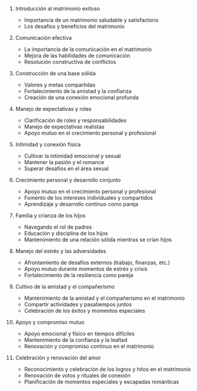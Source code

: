 1. Introducción al matrimonio exitoso
   - Importancia de un matrimonio saludable y satisfactorio
   - Los desafíos y beneficios del matrimonio

2. Comunicación efectiva
   - La importancia de la comunicación en el matrimonio
   - Mejora de las habilidades de comunicación
   - Resolución constructiva de conflictos

3. Construcción de una base sólida
   - Valores y metas compartidas
   - Fortalecimiento de la amistad y la confianza
   - Creación de una conexión emocional profunda

4. Manejo de expectativas y roles
   - Clarificación de roles y responsabilidades
   - Manejo de expectativas realistas
   - Apoyo mutuo en el crecimiento personal y profesional

5. Intimidad y conexión física
   - Cultivar la intimidad emocional y sexual
   - Mantener la pasión y el romance
   - Superar desafíos en el área sexual

6. Crecimiento personal y desarrollo conjunto
   - Apoyo mutuo en el crecimiento personal y profesional
   - Fomento de los intereses individuales y compartidos
   - Aprendizaje y desarrollo continuo como pareja

7. Familia y crianza de los hijos
   - Navegando el rol de padres
   - Educación y disciplina de los hijos
   - Mantenimiento de una relación sólida mientras se crían hijos

8. Manejo del estrés y las adversidades
   - Afrontamiento de desafíos externos (trabajo, finanzas, etc.)
   - Apoyo mutuo durante momentos de estrés y crisis
   - Fortalecimiento de la resiliencia como pareja

9. Cultivo de la amistad y el compañerismo
   - Mantenimiento de la amistad y el compañerismo en el matrimonio
   - Compartir actividades y pasatiempos juntos
   - Celebración de los éxitos y momentos especiales

10. Apoyo y compromiso mutuo
    - Apoyo emocional y físico en tiempos difíciles
    - Mantenimiento de la confianza y la lealtad
    - Renovación y compromiso continuo en el matrimonio

11. Celebración y renovación del amor
    - Reconocimiento y celebración de los logros y hitos en el matrimonio
    - Renovación de votos y rituales de conexión
    - Planificación de momentos especiales y escapadas románticas
